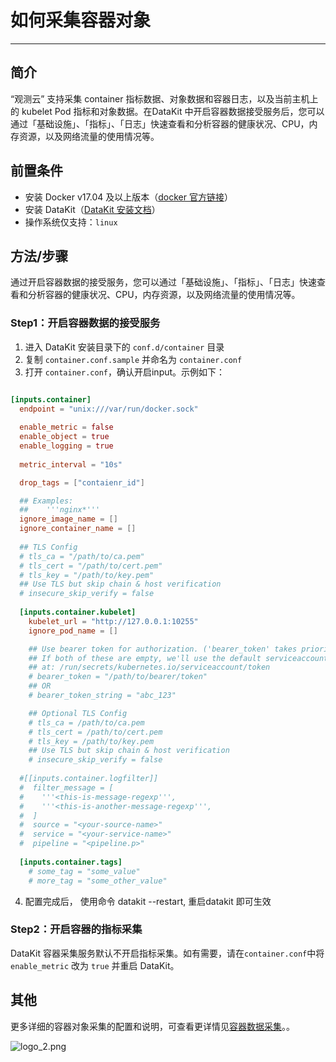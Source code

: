 # 如何采集容器对象
---

## 简介

“观测云” 支持采集 container 指标数据、对象数据和容器日志，以及当前主机上的 kubelet Pod 指标和对象数据。在DataKit 中开启容器数据接受服务后，您可以通过「基础设施」、「指标」、「日志」快速查看和分析容器的健康状况、CPU，内存资源，以及网络流量的使用情况等。

## 前置条件

- 安装 Docker v17.04 及以上版本（[docker 官方链接](https://www.docker.com/get-started)）
- 安装 DataKit（[DataKit 安装文档](https://www.yuque.com/dataflux/datakit/datakit-install)）
- 操作系统仅支持：`linux`

## 方法/步骤

通过开启容器数据的接受服务，您可以通过「基础设施」、「指标」、「日志」快速查看和分析容器的健康状况、CPU，内存资源，以及网络流量的使用情况等。

### Step1：开启容器数据的接受服务

1. 进入 DataKit 安装目录下的 `conf.d/container` 目录
1. 复制 `container.conf.sample` 并命名为 `container.conf`
1. 打开 `container.conf`，确认开启input。示例如下：

```toml

[inputs.container]
  endpoint = "unix:///var/run/docker.sock"
  
  enable_metric = false  
  enable_object = true   
  enable_logging = true  
  
  metric_interval = "10s"

  drop_tags = ["contaienr_id"]

  ## Examples:
  ##    '''nginx*'''
  ignore_image_name = []
  ignore_container_name = []
  
  ## TLS Config
  # tls_ca = "/path/to/ca.pem"
  # tls_cert = "/path/to/cert.pem"
  # tls_key = "/path/to/key.pem"
  ## Use TLS but skip chain & host verification
  # insecure_skip_verify = false
  
  [inputs.container.kubelet]
    kubelet_url = "http://127.0.0.1:10255"
    ignore_pod_name = []

    ## Use bearer token for authorization. ('bearer_token' takes priority)
    ## If both of these are empty, we'll use the default serviceaccount:
    ## at: /run/secrets/kubernetes.io/serviceaccount/token
    # bearer_token = "/path/to/bearer/token"
    ## OR
    # bearer_token_string = "abc_123"

    ## Optional TLS Config
    # tls_ca = /path/to/ca.pem
    # tls_cert = /path/to/cert.pem
    # tls_key = /path/to/key.pem
    ## Use TLS but skip chain & host verification
    # insecure_skip_verify = false
  
  #[[inputs.container.logfilter]]
  #  filter_message = [
  #    '''<this-is-message-regexp''',
  #    '''<this-is-another-message-regexp''',
  #  ]
  #  source = "<your-source-name>"
  #  service = "<your-service-name>"
  #  pipeline = "<pipeline.p>"
  
  [inputs.container.tags]
    # some_tag = "some_value"
    # more_tag = "some_other_value"
```

4. 配置完成后， 使用命令 datakit --restart, 重启datakit 即可生效

### Step2：开启容器的指标采集

DataKit 容器采集服务默认不开启指标采集。如有需要，请在`container.conf`中将 `enable_metric` 改为 `true` 并重启 DataKit。

## 其他

更多详细的容器对象采集的配置和说明，可查看更详情见[容器数据采集](https://www.yuque.com/dataflux/datakit/container#852abae7)。。


![logo_2.png](https://cdn.nlark.com/yuque/0/2022/png/21511848/1642756203853-c10f3e9e-ec48-40a1-a54e-e945a16e7e7e.png#clientId=u706a9bb6-065b-4&crop=0&crop=0&crop=1&crop=1&from=drop&id=uaaf00b89&margin=%5Bobject%20Object%5D&name=logo_2.png&originHeight=169&originWidth=746&originalType=binary&ratio=1&rotation=0&showTitle=false&size=139415&status=done&style=none&taskId=uf7a9bc7e-36b8-4c80-86d8-1076f2b2366&title=)
